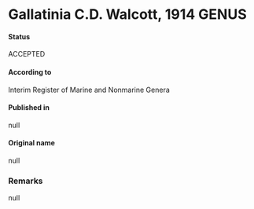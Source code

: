 # Gallatinia C.D. Walcott, 1914 GENUS

#### Status
ACCEPTED

#### According to
Interim Register of Marine and Nonmarine Genera

#### Published in
null

#### Original name
null

### Remarks
null